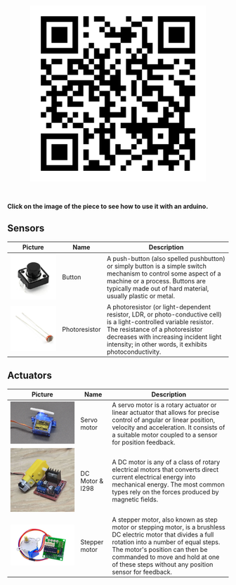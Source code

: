 
<p align="center">
    <img src="./assets/pages_qr.png" alt="qrcode of this page" width="400px"/>
</p>
<br/>


**Click on the image of the piece to see how to use it with an arduino.**

## Sensors

| Picture | Name | Description |
| --- | --- | --- |
| [![Image](./assets/button.jpg)](./docs/digitalio.pdf) | Button | A push-button (also spelled pushbutton) or simply button is a simple switch mechanism to control some aspect of a machine or a process. Buttons are typically made out of hard material, usually plastic or metal. |
| [![Image](./assets/photoresistor.jpg)](./docs/analogio.pdf) | Photoresistor | A photoresistor (or light-dependent resistor, LDR, or photo-conductive cell) is a light-controlled variable resistor. The resistance of a photoresistor decreases with increasing incident light intensity; in other words, it exhibits photoconductivity. |


## Actuators

| Picture | Name | Description | 
| --- | --- | --- |
| [![Image](./assets/sg90-3-1.jpg)](./docs/servo.pdf) | Servo motor | A servo motor is a rotary actuator or linear actuator that allows for precise control of angular or linear position, velocity and acceleration. It consists of a suitable motor coupled to a sensor for position feedback. |
| [![Image](./assets/l298_thumb.png)](./docs/dcmotor.pdf) | DC Motor & l298 | A DC motor is any of a class of rotary electrical motors that converts direct current electrical energy into mechanical energy. The most common types rely on the forces produced by magnetic fields. |
| [![Image](./assets/stepper_thumb.jpg)](./docs/stepper.pdf) | Stepper motor | A stepper motor, also known as step motor or stepping motor, is a brushless DC electric motor that divides a full rotation into a number of equal steps. The motor's position can then be commanded to move and hold at one of these steps without any position sensor for feedback. |
